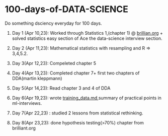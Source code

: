 # 100-days-of-DATA-SCIENCE
Do something dsciency everyday for 100 days.

1. Day 1 (Apr 10,23): Worked through Statistics 1,(chapter 1) @ [brillian.org](https://brilliant.org/courses/advanced-statistics-i/intro-to-stats/into-mystic/3/) + solved statistics easy section of Ace the data-science interview section.

2. Day 2 (Apr 11,23): Mathematical statistics with resampling and R => 3,4,5.2.

3. Day 3(Apr 12,23): Compeleted chapter 5
4. Day 4(Apr 13,23): Completed chapter 7+ first two chapters of DDA(martin kleppmann)
5. Day 5(Apr 14,23): Read chapter 3 and 4 of DDA
6. Day 6(Apr 19,23): wrote [training_data.md](https://github.com/vin136/Machine-Learning-Interview-Questions/blob/main/training_data.md),summary of practical points in ml-interviews.
7. Day 7(Apr 22,23) : studied 2 lessons from statistical rethinking.
8. Day 8(Apr 23,23): done hypothesis testing(>70%) chapter from brilliant.org
